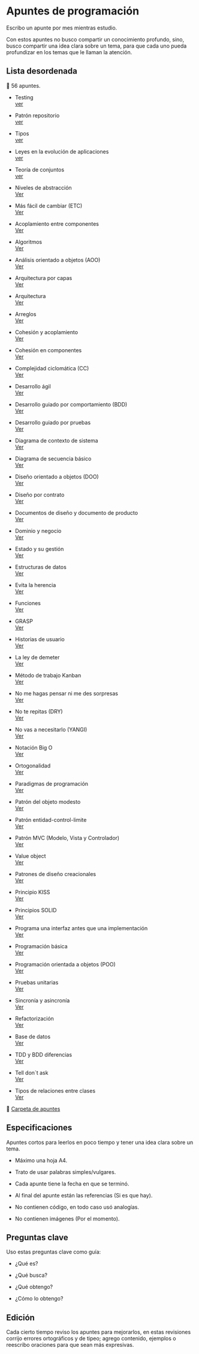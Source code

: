 # Apuntes de programación

Escribo un apunte por mes mientras estudio. 

Con estos apuntes no busco compartir un conocimiento profundo, sino, busco compartir una idea clara sobre un tema, para que cada uno pueda profundizar en los temas que le llaman la atención.

## Lista desordenada 

:memo: 56 apuntes.

* Testing <br> [ver](apuntes/Testing.md)

* Patrón repositorio <br> [ver](apuntes/Patron_repositorio.md)

* Tipos <br> [ver](apuntes/Tipos.md)

* Leyes en la evolución de aplicaciones <br> [ver](apuntes/Leyes_en_la_evolucion_de_aplicaciones.md)

* Teoría de conjuntos <br> [ver](apuntes/Teoria%20de%20conjuntos.md)

* Niveles de abstracción <br> [Ver](apuntes/Niveles%20de%20abstraccion.md)

* Más fácil de cambiar (ETC) <br> [Ver](apuntes/Mas%20facil%20de%20cambiar%20(STR).md)

* Acoplamiento entre componentes <br> [Ver](apuntes/Acoplamiento%20entre%20componentes.md)

* Algoritmos <br> [Ver](apuntes/Algoritmos.md)

* Análisis orientado a objetos (AOO) <br> [Ver](apuntes/Analisis%20orientado%20a%20objetos%20(AOO).md)

* Arquitectura por capas <br> [Ver](apuntes/arquitectura%20por%20capas.md)

* Arquitectura <br> [Ver](apuntes/Arquitectura.md)

* Arreglos <br> [Ver](apuntes/Arreglos.md)

* Cohesión y acoplamiento <br> [Ver](apuntes/Cohesion%20y%20acoplamiento.md)

* Cohesión en componentes <br> [Ver](apuntes/Cohesion%20en%20componentes.md)

* Complejidad ciclomática (CC) <br> [Ver](apuntes/Complejidad%20ciclomatica%20(CC).md)

* Desarrollo ágil <br> [Ver](apuntes/Desarrollo%20agil.md)

* Desarrollo guiado por comportamiento (BDD) <br> [Ver](apuntes/Desarrollo%20guiado%20por%20comportamiento%20(BDD).md)

* Desarrollo guiado por pruebas <br> [Ver](apuntes/Desarrollo%20guiado%20por%20pruevas%20(TDD).md)

* Diagrama de contexto de sistema <br> [Ver](apuntes/Diagrama%20de%20contexto%20de%20sistema.md)

* Diagrama de secuencia básico <br> [Ver](apuntes/Diagrama%20de%20secuencia%20basico.md)

* Diseño orientado a objetos (DOO) <br> [Ver](apuntes/Disenno%20orientado%20a%20objetos%20(DOO).md)

* Diseño por contrato <br> [Ver](apuntes/Disenno%20por%20contrato.md)

* Documentos de diseño y documento de producto <br> [Ver](apuntes/Documentos%20de%20disenno%20y%20documento%20de%20producto.md)

* Dominio y negocio <br> [Ver](apuntes/Dominio%20y%20negocio.md)

* Estado y su gestión <br> [Ver](apuntes/Estado%20y%20su%20gestion.md)

* Estructuras de datos <br> [Ver](apuntes/Estructuras%20de%20datos.md)

* Evita la herencia <br> [Ver](apuntes/Evita%20la%20herencia.md)

* Funciones <br> [Ver](apuntes/Funciones.md)

* GRASP <br> [Ver](apuntes/GRASP.md)

* Historias de usuario <br> [Ver](apuntes/Historias%20de%20usuario.md)

* La ley de demeter <br> [Ver](apuntes/La%20ley%20de%20demeter.md)

* Método de trabajo Kanban <br> [Ver](apuntes/Metodo%20de%20trabajo%20Kanban.md)

* No me hagas pensar ni me des sorpresas <br> [Ver](apuntes/No%20me%20hagas%20pensar%20ni%20me%20des%20sorpresas.md)

* No te repitas (DRY) <br> [Ver](apuntes/No%20te%20repitas%20(DRY).md)

* No vas a necesitarlo (YANGI) <br> [Ver](apuntes/No%20vas%20a%20necesitarlo%20(YANGI).md)

* Notación Big O <br> [Ver](apuntes/Notacion%20Big%20O.md)

* Ortogonalidad <br> [Ver](apuntes/Ortogonalidad.md)

* Paradigmas de programación <br> [Ver](apuntes/Paradigmas%20de%20programacion.md)

* Patrón del objeto modesto <br> [Ver](apuntes/Patron%20del%20objeto%20modesto.md)

* Patrón entidad-control-limite <br> [Ver](apuntes/Patron%20entidad-control-limite.md)

* Patrón MVC (Modelo, Vista y Controlador) <br> [Ver](apuntes/Patron%20MVC%20(Modelo,%20vista%20y%20controlador).md)

* Value object <br> [Ver](apuntes/Value_object.md)

* Patrones de diseño creacionales <br> [Ver](apuntes/Patrones%20de%20diseño%20creacionales.md)

* Principio KISS <br> [Ver](apuntes/Principio%20KISS.md)

* Principios SOLID <br> [Ver](apuntes/Principios%20SOLID.md)

* Programa una interfaz antes que una implementación <br> [Ver](apuntes/Programa%20una%20interfaz%20antes%20que%20una%20implementacion.md)

* Programación básica <br> [Ver](apuntes/Programacion%20basica.md)

* Programación orientada a objetos (POO) <br> [Ver](apuntes/Programacion%20orientada%20a%20objetos%20(POO).md)

* Pruebas unitarias <br> [Ver](apuntes/Pruevas%20unitarias.md)

* Sincronía y asincronía <br> [Ver](apuntes/Sincronia%20y%20asincronia.md)

* Refactorización <br> [Ver](apuntes/Refactorizacion.md)

* Base de datos <br> [Ver](apuntes/Base%20de%20datos.md)

* TDD y BDD diferencias <br> [Ver](apuntes/TDD%20y%20BDD%20diferencias.md)

* Tell don´t ask <br> [Ver](apuntes/Tell%20dont%20ask.md)

* Tipos de relaciones entre clases <br> [Ver](apuntes/Tipos%20de%20relaciones%20entre%20clases.md)

:pushpin: [Carpeta de apuntes](https://github.com/CiroMirkin/Apuntes/tree/main/apuntes)

## Especificaciones  

Apuntes cortos para leerlos en poco tiempo y tener una idea clara sobre un tema.

* Máximo una hoja A4.

* Trato de usar palabras simples/vulgares.

* Cada apunte tiene la fecha en que se terminó.

* Al final del apunte están las referencias (Si es que hay).

* No contienen código, en todo caso usó analogías.

* No contienen imágenes (Por el momento).

## Preguntas clave

Uso estas preguntas clave como guía:

* ¿Qué es?

* ¿Qué busca?

* ¿Qué obtengo?

* ¿Cómo lo obtengo?

## Edición

Cada cierto tiempo reviso los apuntes para mejorarlos, en estas revisiones corrijo errores ortográficos y de tipeo; agrego contenido, ejemplos o reescribo oraciones para que sean más expresivas.